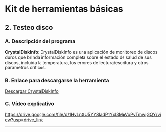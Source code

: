 # Kit de herramientas básicas

## 2. Testeo disco

### A. Descripción del programa
**CrystalDiskInfo**: CrystalDiskInfo es una aplicación de monitoreo de discos duros que brinda información completa sobre el estado de salud de sus discos, incluida la temperatura, los errores de lectura/escritura y otros parámetros críticos.

### B. Enlace para descargarse la herramienta
[Descargar CrystalDiskInfo](https://crystalmark.info/en/software/crystaldiskinfo/)

### C. Vídeo explicativo
https://drive.google.com/file/d/1HvLnGU5YY8ladP1YxI3MpVoPvTmwjGQY/view?usp=drive_link

---
